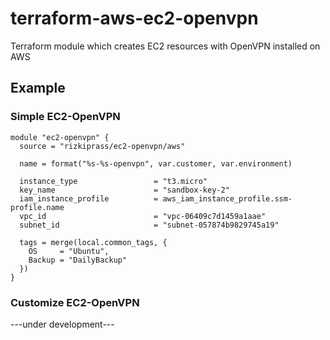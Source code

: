# terraform-aws-ec2-openvpn
Terraform module which creates EC2 resources with OpenVPN installed on AWS

## Example
### Simple EC2-OpenVPN

```hcl
module "ec2-openvpn" {
  source = "rizkiprass/ec2-openvpn/aws"

  name = format("%s-%s-openvpn", var.customer, var.environment)

  instance_type                 = "t3.micro"
  key_name                      = "sandbox-key-2"
  iam_instance_profile          = aws_iam_instance_profile.ssm-profile.name
  vpc_id                        = "vpc-06409c7d1459a1aae"
  subnet_id                     = "subnet-057874b9829745a19"

  tags = merge(local.common_tags, {
    OS     = "Ubuntu",
    Backup = "DailyBackup"
  })
}
```
### Customize EC2-OpenVPN
---under development---
